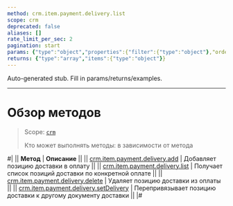 ```yaml
---
method: crm.item.payment.delivery.list
scope: crm
deprecated: false
aliases: []
rate_limit_per_sec: 2
pagination: start
params: {"type":"object","properties":{"filter":{"type":"object"},"order":{"type":"object"},"select":{"type":"array","items":{"type":"string"}},"start":{"type":["integer","string"]}}}
returns: {"type":"array","items":{"type":"object"}}
---
```


Auto-generated stub. Fill in params/returns/examples.

---

# Обзор методов

> Scope: [`crm`](../../../../scopes/permissions.md)
>
> Кто может выполнять методы: в зависимости от метода

#|
|| **Метод** | **Описание** ||
|| [crm.item.payment.delivery.add](./crm-item-payment-delivery-add.md) | Добавляет позицию доставки в оплату ||
|| [crm.item.payment.delivery.list](./crm-item-payment-delivery-list.md) | Получает список позиций доставки по конкретной оплате ||
|| [crm.item.payment.delivery.delete](./crm-item-payment-delivery-delete.md) | Удаляет позицию доставки из оплаты   ||
|| [crm.item.payment.delivery.setDelivery](./crm-item-payment-delivery-set-delivery.md) | Перепривязывает позицию доставки к другому документу доставки ||
|#


